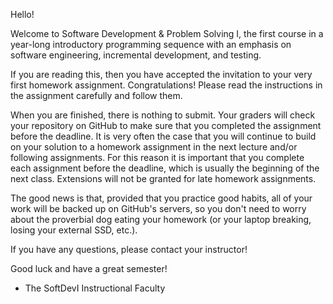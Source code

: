 Hello!

Welcome to Software Development & Problem Solving I, the first course in a year-long introductory programming sequence with an emphasis on software engineering, incremental development, and testing.

If you are reading this, then you have accepted the invitation to your very first homework assignment. Congratulations! Please read the instructions in the assignment carefully and follow them. 

When you are finished, there is nothing to submit. Your graders will check your repository on GitHub to make sure that you completed the assignment before the deadline. It is very often the case that you will continue to build on your solution to a homework assignment in the next lecture and/or following assignments. For this reason it is important that you complete each assignment before the deadline, which is usually the beginning of the next class. Extensions will not be granted for late homework assignments.

The good news is that, provided that you practice good habits, all of your work will be backed up on GitHub's servers, so you don't need to worry about the proverbial dog eating your homework (or your laptop breaking, losing your external SSD, etc.).

If you have any questions, please contact your instructor!

Good luck and have a great semester!

- The SoftDevI Instructional Faculty
